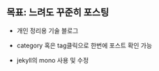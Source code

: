 
## 목표: 느려도 꾸준히 포스팅

- 개인 정리용 기술 블로그
- category 혹은 tag클릭으로 한번에 포스트 확인 가능

   
    
     
      
 - jekyll의 mono 사용 및 수정 


  
